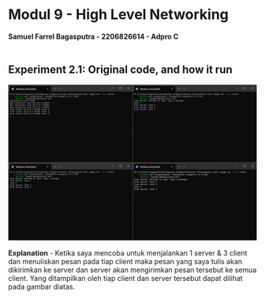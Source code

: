 # Modul 9 - High Level Networking
**Samuel Farrel Bagasputra - 2206826614 - Adpro C**
<br><br>

## Experiment 2.1: Original code, and how it run
<img src = "images/21.png">

**Explanation** - Ketika saya mencoba untuk menjalankan 1 server & 3 client dan menuliskan pesan pada tiap client maka pesan yang saya tulis akan dikirimkan ke server dan server akan mengirimkan pesan tersebut ke semua client. Yang ditampilkan oleh tiap client dan server tersebut dapat dilihat pada gambar diatas.<br><br>
